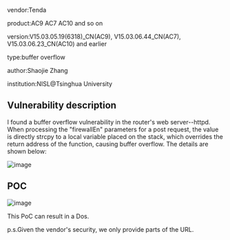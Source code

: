 vendor:Tenda


product:AC9 AC7 AC10 and so on

version:V15.03.05.19(6318)_CN(AC9), V15.03.06.44_CN(AC7), V15.03.06.23_CN(AC10) and earlier

type:buffer overflow

author:Shaojie Zhang

institution:NISL@Tsinghua University


Vulnerability description
-------------------------
I found a buffer overflow vulnerability in the router's web server--httpd. When processing the "firewallEn" parameters for a post request, the value is directly strcpy to a local variable placed on the stack, which overrides the return address of the function, causing buffer overflow.
The details are shown below:

![image](https://github.com/zsjevilhex/iot/blob/master/route/tenda/tenda-08/image.png)


POC
-------------------------

![image](https://github.com/zsjevilhex/iot/blob/master/route/tenda/tenda-08/poc.jpeg)

This PoC can result in a Dos. 


p.s.Given the vendor's security, we only provide parts of the URL.
